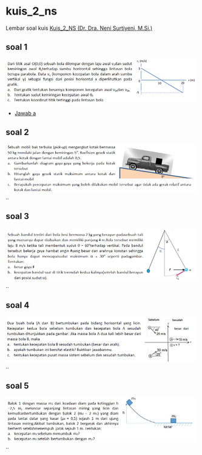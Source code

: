 # kuis_2_ns
Lembar soal kuis [Kuis_2_NS (Dr. Dra. Neni Surtiyeni, M.Si.)](../pdf/kuis_2_ns.pdf)

## soal 1
![](../img/soal-1-ns.png)

+ [Jawab a](ans_kuis_2_ns_no_1a.md)

## soal 2
![](../img/soal-2-ns.png)
..

## soal 3
![](../img/soal-3-ns.png)
..

## soal 4
![](../img/soal-4-ns.png)
..

## soal 5
![](../img/soal-5-ns.png)
..
